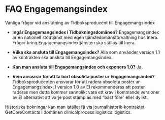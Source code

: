 # FAQ Engagemangsindex #

Vanliga frågor vid anslutning av Tidboksproducent till Engagemangsindex

  * **Ingår Engagemangsindex i Tidbokningsdomänen?**
Engagemangsindex är en nationell stödtjänst med egen tjänstedomänsförvaltning hos Inera. Frågor kring Engagemangsindextjänsten ska ställas till Inera.

  * **Vilka ska ansluta till Engagemangsindex?**
Alla som använder version 1.1 av kontrakten ska ansluta till Engagemangsindex.

  * **Kan man ansluta till Engagemangsindex och exponera 1.0?**
Ja.

  * **Vem ansvarar för att ta bort obsoleta poster ur Engagemangsindex?**
Tidboksproducenten ansvarar för att radera obsoleta poster ur Engagemangsindex. I version 1.0 av EI rekommenderas att poster raderas men detta kommer sannolikt vara ett krav i kommande versioner av EI alternativt att varje post stämplas med ”bäst före” eller dylikt.

Historiska bokningar kan man istället få via journalhistorik-kontraktet GetCareContacts i domänen clinicalprocess:logistics:logistics.





